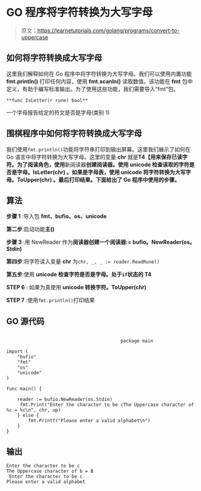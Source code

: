# GO 程序将字符转换为大写字母

> 原文：<https://learnetutorials.com/golang/programs/convert-to-uppercase>

## 如何将字符转换成大写字母

这里我们解释如何在 Go 程序中将字符转换为大写字母。我们可以使用内置功能 **fmt.println()** 打印任何内容，使用 **fmt.scanln()** 读取数值。该功能在 **fmt** 包中定义，有助于编写标准输出。为了使用这些功能，我们需要导入“fmt”包。

```
**func IsLetter(r rune) bool** 

```

一个字母报告给定的符文是否是字母(类别 1)

## 围棋程序中如何将字符转换成大写字母

我们使用`fmt.println()`功能将字符串打印到输出屏幕。这里我们展示了如何在 Go 语言中将字符转换为大写字母。这里的变量 **chr** 就是**T4【用来保存已读字符。为了阅读角色，使用**新阅读器**创建阅读器。使用 **unicode 检查读取的字符是否是字母。IsLetter(chr)** 。如果是字母表，使用 **unicode 将字符转换为大写字母。ToUpper(chr)** 。最后打印结果。下面给出了 Go 程序中使用的步骤。**

## 算法

**步骤 1** :导入包 **fmt、bufio、os、unicode**

**第二步**:启动功能**主()**

**步骤 3** :用 NewReader 作为**阅读器创建一个阅读器:= bufio。NewReader(os。Stdin)**

**第四步**:将字符读入变量 **chr** 为`chr, _, _ := reader.ReadRune()`

**第五步**:使用 **unicode 检查字符是否是字母。处于`if`状态的 T4**

****STEP 6**** : 如果为真使用 **unicode 转换字符。ToUpper(chr)**

****STEP 7**** :使用`fmt.println()`打印结果

## GO 源代码

```

                                          package main

import (
    "bufio"
    "fmt"
    "os"
    "unicode"
)

func main() {

    reader := bufio.NewReader(os.Stdin)
     fmt.Print("Enter the character to be cThe Uppercase character of %c = %c\n", chr, up)
    } else {
        fmt.Printf("Please enter a valid alphabet\n")
    }
} 

```

## 输出

```
Enter the character to be c
The Uppercase character of b = B
 Enter the character to be c
Please enter a valid alphabet 
```
